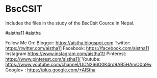 # BscCSIT

Includes the files in the study of the BscCsit Cource In Nepal.

#aistha11
#aistha



Follow Me On:
Blogger:   https://aistha.blogspot.com
Twitter:   https://twitter.com/aistha11
Facebook:  https://facebook.com/aistha11
Instagram  https://www.instagram.com/aistha11/
Pinterest: https://www.pinterest.com/aistha11/
Youtube:   https://www.youtube.com/channel/UCN266O0K4rd9AB5HAmO0q9w
Google+ : https://plus.google.com/+AIStha
